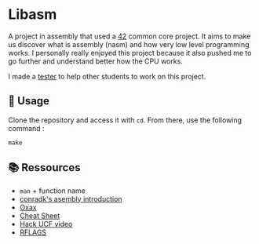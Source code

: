 # Libasm

A project in assembly that used a [42](https://42.fr/en/homepage/) common core project. It aims to make us discover what is assembly (nasm) and how very low level programming works. I personally really enjoyed this project because it also pushed me to go further and understand better how the CPU works.

I made a [tester](https://github.com/valentinllpz/Libasm_Unit_Tests) to help other students to work on this project.

## 🧭 Usage

Clone the repository and access it with `cd`. From there, use the following command :
```
make
```


## 📚 Ressources

- `man` + function name
- [conradk's asembly introduction](https://www.conradk.com/2017/06/06/x86-64-assembly-from-scratch.html?fbclid=IwAR291Q9OG8EqAbIfExhW1PLxMsepw3XAry7BmlfSwLBa3DUuQ3sEsJb7EWI)
- [Oxax](https://0xax.github.io/asm_1/)
- [Cheat Sheet](https://www.cs.uaf.edu/2017/fall/cs301/reference/x86_64.html)
- [Hack UCF video](https://www.youtube.com/watch?v=75gBFiFtAb8&ab_channel=HackUCF)
- [RFLAGS](https://fr.wikipedia.org/wiki/RFLAGS)
